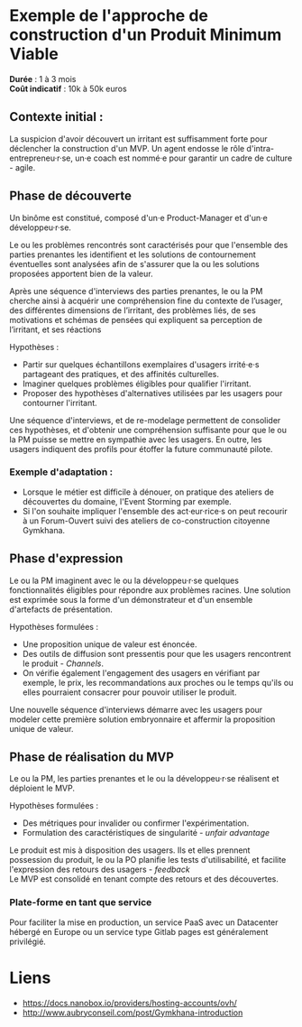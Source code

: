 # Exemple de l'approche de construction d'un Produit Minimum Viable

**Durée** : 1 à 3 mois  
**Coût indicatif** : 10k à 50k euros  

## Contexte initial :

La suspicion d'avoir découvert un irritant est suffisamment forte pour déclencher la construction d'un MVP. Un agent endosse le rôle d'intra-entrepreneu·r·se, un·e coach est nommé·e pour garantir un cadre de culture - agile. 

## Phase de découverte

Un binôme est constitué, composé d'un·e Product-Manager et d'un·e développeu·r·se.

Le ou les problèmes rencontrés sont caractérisés pour que l'ensemble des parties prenantes les identifient et les solutions de contournement éventuelles sont analysées afin de s'assurer que la ou les solutions proposées apportent bien de la valeur.

Après une séquence d'interviews des parties prenantes, le ou la PM cherche ainsi à acquérir une compréhension fine du contexte de l’usager, des différentes dimensions de l’irritant, des problèmes liés, de ses motivations et schémas de pensées qui expliquent sa perception de l’irritant, et ses réactions
  
Hypothèses :
- Partir sur quelques échantillons exemplaires d'usagers irrité·e·s partageant des pratiques, et des affinités culturelles.
- Imaginer quelques problèmes éligibles pour qualifier l'irritant.
- Proposer des hypothèses d'alternatives utilisées par les usagers pour contourner l'irritant.

Une séquence d'interviews, et de re-modelage permettent de consolider ces hypothèses, et d'obtenir une compréhension suffisante pour que le ou la PM puisse se mettre en sympathie avec les usagers. En outre, les usagers indiquent des profils pour étoffer la future communauté pilote.   

### Exemple d'adaptation :  
- Lorsque le métier est difficile à dénouer, on pratique des ateliers de découvertes du domaine, l'Event Storming par exemple.
- Si l'on souhaite impliquer l'ensemble des act·eur·rice·s on peut recourir à un Forum-Ouvert suivi des ateliers de co-construction citoyenne Gymkhana.

## Phase d'expression

Le ou la PM imaginent avec le ou la développeu·r·se quelques fonctionnalités éligibles pour répondre aux problèmes racines.
Une solution est exprimée sous la forme d'un démonstrateur et d'un ensemble d'artefacts de présentation.

Hypothèses formulées :
- Une proposition unique de valeur est énoncée.
- Des outils de diffusion sont pressentis pour que les usagers rencontrent le produit - *Channels*.
- On vérifie également l'engagement des usagers en vérifiant par exemple, le prix, les recommandations aux proches ou le temps qu'ils ou elles pourraient consacrer pour pouvoir utiliser le produit.

Une nouvelle séquence d'interviews démarre avec les usagers pour modeler cette première solution embryonnaire et affermir la proposition unique de valeur.

## Phase de réalisation du MVP

Le ou la PM, les parties prenantes et le ou la développeu·r·se réalisent et déploient le MVP.

Hypothèses formulées :
- Des métriques pour invalider ou confirmer l'expérimentation.
- Formulation des caractéristiques de singularité - *unfair advantage*

Le produit est mis à disposition des usagers. Ils et elles prennent possession du produit, le ou la PO planifie les tests d'utilisabilité, et facilite l'expression des retours des usagers - *feedback*  
Le MVP est consolidé en tenant compte des retours et des découvertes.

### Plate-forme en tant que service

Pour faciliter la mise en production, un service PaaS avec un Datacenter hébergé en Europe ou un service type Gitlab pages est généralement privilégié.

# Liens
* https://docs.nanobox.io/providers/hosting-accounts/ovh/
* http://www.aubryconseil.com/post/Gymkhana-introduction
